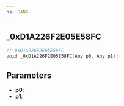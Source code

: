 ```yaml
---
ns: GANG
---
```

## _0xD1A226F2E05E58FC

```c
// 0xD1A226F2E05E58FC
void _0xD1A226F2E05E58FC(Any p0, Any p1);
```

## Parameters
* **p0**:
* **p1**:
